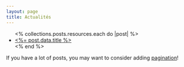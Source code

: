 ```yaml
---
layout: page
title: Actualités
---
```


<ul>
  <% collections.posts.resources.each do |post| %>
    <li>
      <a href="<%= post.relative_url %>"><%= post.data.title %></a>
    </li>
  <% end %>
</ul>

If you have a lot of posts, you may want to consider adding [pagination](https://www.bridgetownrb.com/docs/content/pagination)!
